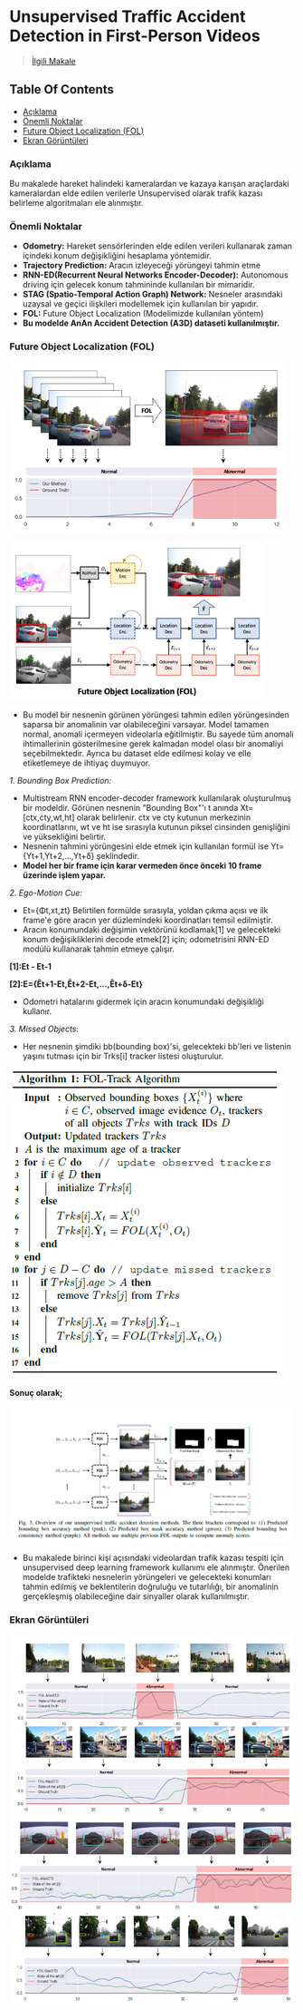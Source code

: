 # Unsupervised Traffic Accident Detection in First-Person Videos

> [İlgili Makale](https://github.com/afozbek/arac-kaza-tespiti/tree/84ec87d7a25201fe9e05970f9d8971daafdb898c/pdfs/Unsupervised%20Traffic%20Accident%20Detection%20in%20First-Person%20Videos.pdf)

## Table Of Contents

* [Açıklama](unsupervised-traffic-accident-detection-in-first-person-videos.md#açıklama)
* [Önemli Noktalar](unsupervised-traffic-accident-detection-in-first-person-videos.md#Önemli-noktalar)
* [Future Object Localization \(FOL\)](unsupervised-traffic-accident-detection-in-first-person-videos.md#future-object-localization-fol)
* [Ekran Görüntüleri](unsupervised-traffic-accident-detection-in-first-person-videos.md#ekran-görüntüleri)

### Açıklama

Bu makalede hareket halindeki kameralardan ve kazaya karışan araçlardaki kameralardan elde edilen verilerle Unsupervised olarak trafik kazası belirleme algoritmaları ele alınmıştır.

### Önemli Noktalar

* **Odometry:**  Hareket sensörlerinden elde edilen verileri kullanarak zaman içindeki konum değişikliğini hesaplama yöntemidir.
* **Trajectory Prediction:** Aracın izleyeceği yörüngeyi tahmin etme
* **RNN-ED\(Recurrent Neural Networks Encoder-Decoder\):** Autonomous driving için gelecek konum tahmininde kullanılan bir mimaridir.
* **STAG \(Spatio-Temporal Action Graph\) Network:**  Nesneler arasındaki uzaysal ve geçici ilişkileri modellemek için kullanılan bir yapıdır.
* **FOL:** Future Object Localization \(Modelimizde kullanılan yöntem\)
* **Bu modelde AnAn Accident Detection \(A3D\) dataseti kullanılmıştır.**

### Future Object Localization \(FOL\)

![Future Object Localization \(FOL\)](../.gitbook/assets/fol.PNG)

![Future Object Localization \(FOL\)](../.gitbook/assets/future-object-localization.PNG)

* Bu model bir nesnenin görünen yörüngesi tahmin edilen yörüngesinden saparsa bir anomalinin var olabileceğini varsayar. Model tamamen normal, anomali içermeyen videolarla eğitilmiştir. Bu sayede tüm anomali ihtimallerinin gösterilmesine gerek kalmadan model olası bir anomaliyi seçebilmektedir. Ayrıca bu dataset elde edilmesi kolay ve elle etiketlemeye de ihtiyaç duymuyor.

_1. Bounding Box Prediction:_

* Multistream RNN encoder-decoder framework kullanılarak oluşturulmuş bir modeldir. Görünen nesnenin "Bounding Box"'ı t anında Xt=\[ctx,cty,wt,ht\] olarak belirlenir. ctx ve cty kutunun merkezinin koordinatlarını, wt ve ht ise sırasıyla kutunun piksel cinsinden genişliğini ve yüksekliğini belirtir.
* Nesnenin tahmini yörüngesini elde etmek için kullanılan formül ise Yt={Yt+1,Yt+2,...,Yt+δ} şeklindedir.
* **Model her bir frame için karar vermeden önce önceki 10 frame üzerinde işlem yapar.**

_2. Ego-Motion Cue:_

* Et={Φt,xt,zt} Belirtilen formülde sırasıyla, yoldan çıkma açısı ve ilk frame'e göre aracın yer düzlemindeki koordinatları temsil edilmiştir.
* Aracın konumundaki değişimin vektörünü kodlamak\[1\] ve gelecekteki konum değişikliklerini decode etmek\[2\] için; odometrisini RNN-ED modülü kullanarak tahmin etmeye çalışır.

**\[1\]:Et - Et-1**

**\[2\]:E={Êt+1-Et,Êt+2-Et,...,Êt+δ-Et}**

* Odometri hatalarını gidermek için aracın konumundaki değişikliği kullanır.

_3. Missed Objects:_

* Her nesnenin şimdiki bb\(bounding box\)'si, gelecekteki bb'leri ve listenin yaşını tutması için bir Trks\[i\] tracker listesi oluşturulur.

![FOL-Track Algorithm](../.gitbook/assets/fol-track-algorithm.PNG)

#### Sonuç olarak;

![FOL in three stages](../.gitbook/assets/fol-in-three-stages.PNG)

* Bu makalede birinci kişi açısındaki videolardan trafik kazası tespiti için unsupervised deep learning framework kullanımı ele alınmıştır. Önerilen modelde trafikteki nesnelerin yörüngeleri ve gelecekteki konumları tahmin edilmiş ve beklentilerin doğruluğu ve tutarlılığı, bir anomalinin gerçekleşmiş olabileceğine dair sinyaller olarak kullanılmıştır.

### Ekran Görüntüleri

![FOL results with A3D ds](../.gitbook/assets/fol-results-with-a3d-dataset.PNG) ![FOL results with SA ds](../.gitbook/assets/fol-result-with-sa-dataset.PNG) ![Failure with false alarms and false negatives with A3D ds](../.gitbook/assets/failure-with-false-alarms-and-false-negatives-with-a3d-dataset.PNG)

